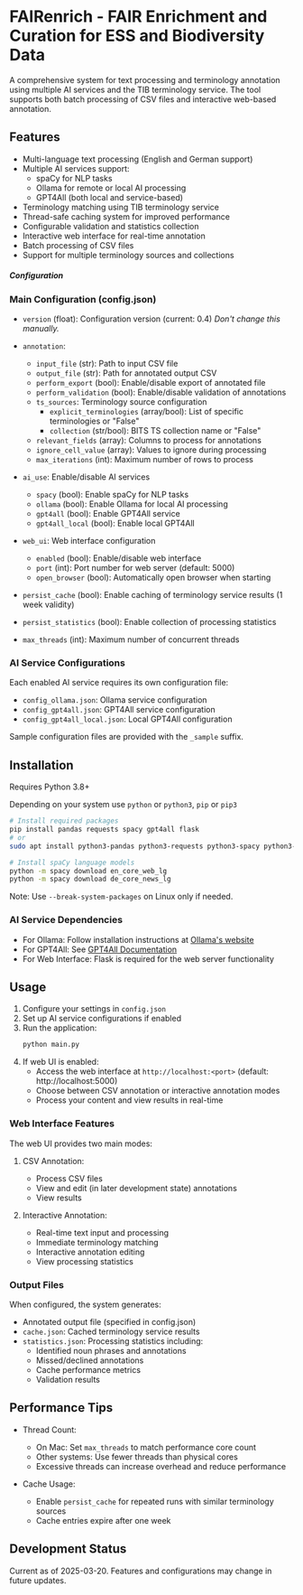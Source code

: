 # FAIRenrich - FAIR Enrichment and Curation for ESS and Biodiversity Data
A comprehensive system for text processing and terminology annotation using multiple AI services and the TIB terminology service. The tool supports both batch processing of CSV files and interactive web-based annotation.

## Features

- Multi-language text processing (English and German support)
- Multiple AI services support:
  - spaCy for NLP tasks
  - Ollama for remote or local AI processing
  - GPT4All (both local and service-based)
- Terminology matching using TIB terminology service
- Thread-safe caching system for improved performance
- Configurable validation and statistics collection
- Interactive web interface for real-time annotation
- Batch processing of CSV files
- Support for multiple terminology sources and collections

##### Configuration

### Main Configuration (config.json)

- `version` (float): Configuration version (current: 0.4)
  *Don't change this manually.*

- `annotation`:
  - `input_file` (str): Path to input CSV file
  - `output_file` (str): Path for annotated output CSV
  - `perform_export` (bool): Enable/disable export of annotated file
  - `perform_validation` (bool): Enable/disable validation of annotations
  - `ts_sources`: Terminology source configuration
    - `explicit_terminologies` (array/bool): List of specific terminologies or "False"
    - `collection` (str/bool): BITS TS collection name or "False"
  - `relevant_fields` (array): Columns to process for annotations
  - `ignore_cell_value` (array): Values to ignore during processing
  - `max_iterations` (int): Maximum number of rows to process

- `ai_use`: Enable/disable AI services
  - `spacy` (bool): Enable spaCy for NLP tasks
  - `ollama` (bool): Enable Ollama for local AI processing
  - `gpt4all` (bool): Enable GPT4All service
  - `gpt4all_local` (bool): Enable local GPT4All

- `web_ui`: Web interface configuration
  - `enabled` (bool): Enable/disable web interface
  - `port` (int): Port number for web server (default: 5000)
  - `open_browser` (bool): Automatically open browser when starting

- `persist_cache` (bool): Enable caching of terminology service results (1 week validity)
- `persist_statistics` (bool): Enable collection of processing statistics
- `max_threads` (int): Maximum number of concurrent threads

### AI Service Configurations

Each enabled AI service requires its own configuration file:

- `config_ollama.json`: Ollama service configuration
- `config_gpt4all.json`: GPT4All service configuration
- `config_gpt4all_local.json`: Local GPT4All configuration

Sample configuration files are provided with the `_sample` suffix.

## Installation

Requires Python 3.8+

Depending on your system use `python` or `python3`, `pip` or `pip3`

```bash
# Install required packages
pip install pandas requests spacy gpt4all flask
# or
sudo apt install python3-pandas python3-requests python3-spacy python3-flask

# Install spaCy language models
python -m spacy download en_core_web_lg
python -m spacy download de_core_news_lg
```

Note: Use `--break-system-packages` on Linux only if needed.

### AI Service Dependencies

- For Ollama: Follow installation instructions at [Ollama's website](https://ollama.ai)
- For GPT4All: See [GPT4All Documentation](https://docs.gpt4all.io/index.html)
- For Web Interface: Flask is required for the web server functionality

## Usage

1. Configure your settings in `config.json`
2. Set up AI service configurations if enabled
3. Run the application:
   ```bash
   python main.py
   ```
4. If web UI is enabled:
   - Access the web interface at `http://localhost:<port>` (default: http://localhost:5000)
   - Choose between CSV annotation or interactive annotation modes
   - Process your content and view results in real-time

### Web Interface Features

The web UI provides two main modes:

1. CSV Annotation:
   - Process CSV files
   - View and edit (in later development state) annotations
   - View results

2. Interactive Annotation:
   - Real-time text input and processing
   - Immediate terminology matching
   - Interactive annotation editing
   - View processing statistics

### Output Files

When configured, the system generates:

- Annotated output file (specified in config.json)
- `cache.json`: Cached terminology service results
- `statistics.json`: Processing statistics including:
  - Identified noun phrases and annotations
  - Missed/declined annotations
  - Cache performance metrics
  - Validation results

## Performance Tips

- Thread Count:
  - On Mac: Set `max_threads` to match performance core count
  - Other systems: Use fewer threads than physical cores
  - Excessive threads can increase overhead and reduce performance

- Cache Usage:
  - Enable `persist_cache` for repeated runs with similar terminology sources
  - Cache entries expire after one week

## Development Status

Current as of 2025-03-20. Features and configurations may change in future updates.
